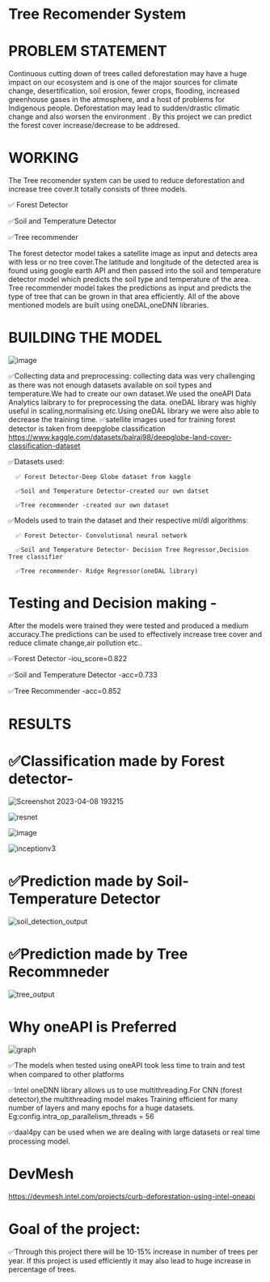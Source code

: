 # Tree Recomender System
# PROBLEM STATEMENT 
 Continuous cutting down of trees called deforestation may have a huge impact on our ecosystem and is one of the major sources for climate change, desertification,    soil erosion, fewer crops, flooding, increased greenhouse gases in the atmosphere, and a host of problems for Indigenous people. Deforestation may lead to  sudden/drastic climatic change and also worsen the environment . By this project we can predict the forest cover increase/decrease to be addresed.

# WORKING    

The Tree recomender system can be used to reduce deforestation and increase tree cover.It totally consists of three models. 

 ✅ Forest Detector

 ✅Soil and Temperature Detector

 ✅Tree recommender 

The forest detector model takes a satellite image as input and detects area with less or no tree cover.The latitude and longitude of the detected area is found using google earth API and then passed into the soil and temperature detector model which predicts the soil type and temperature of the area. Tree recommender model takes the predictions as input and predicts the type of tree that can be grown in that area efficiently. 
All of the above mentioned models are built using oneDAL,oneDNN libraries.


# BUILDING THE MODEL


![image](https://user-images.githubusercontent.com/72274851/220130227-3c48e87b-3e68-4f1c-b0e4-8e3ad9a4805a.png)

✅Collecting data and preprocessing: collecting data was very challenging as there was not enough datasets available on soil types and temperature.We had to create our own dataset.We used the oneAPI Data Analytics laibrary to for preprocessing the data. oneDAL library was highly useful in scaling,normalising etc.Using oneDAL library we were also able to decrease the training time.
✅satellite images used for training forest detector is taken from deepglobe classification 
        https://www.kaggle.com/datasets/balraj98/deepglobe-land-cover-classification-dataset

✅Datasets used:

      ✅ Forest Detector-Deep Globe dataset from kaggle

      ✅Soil and Temperature Detector-created our own datset

      ✅Tree recommender -created our own dataset


✅Models used to train the dataset and their respective ml/dl algorithms:

      ✅ Forest Detector- Convolutional neural network 

      ✅Soil and Temperature Detector- Decision Tree Regressor,Decision Tree classifier

      ✅Tree recommender- Ridge Regressor(oneDAL library)

# Testing and Decision making -
  After the models were trained they were tested and produced a medium accuracy.The predictions can be used to effectively increase tree cover and reduce climate     change,air pollution etc..
  
 ✅Forest Detector               -iou_score=0.822
 
 ✅Soil and Temperature Detector       -acc=0.733
 
 ✅Tree Recommender                 -acc=0.852

# RESULTS

# ✅Classification made by Forest detector-

![Screenshot 2023-04-08 193215](https://user-images.githubusercontent.com/102335494/230726084-4aa18344-2719-4666-918f-6c2db7c157d6.png)

![resnet](https://user-images.githubusercontent.com/102335494/230726152-d133f448-d364-451d-8598-5abb245ca5ea.png)

![image](https://user-images.githubusercontent.com/102335494/230726356-0d280d4d-189d-4898-a314-8591c5811360.png)

![inceptionv3](https://user-images.githubusercontent.com/102335494/230726125-7f9d06b5-2364-4612-977b-9f4efc17279a.png)


# ✅Prediction made by Soil-Temperature Detector

![soil_detection_output](https://user-images.githubusercontent.com/102335494/230724614-0d3d32d7-7f5f-4711-8c86-d18b0f8e3367.png)



# ✅Prediction made by Tree Recommneder

![tree_output](https://user-images.githubusercontent.com/102335494/230724638-29f024fe-b679-48b0-883e-0c72519aa241.png)




# Why oneAPI is Preferred

![graph](https://user-images.githubusercontent.com/102335494/230723887-cd67b089-3ac1-466a-a025-27a3417284a8.png)


✅The models when tested using oneAPI took less time to train and test when compared to other platforms

✅Intel oneDNN library allows us to use multithreading.For CNN (forest detector),the multithreading model makes Training efficient for many number of layers and many    epochs for a huge datasets.
    Eg:config.intra_op_parallelism_threads = 56
    
✅daal4py can be used when we are dealing with large datasets or real time processing model.





# DevMesh

https://devmesh.intel.com/projects/curb-deforestation-using-intel-oneapi


# Goal of the project:
✅Through this project there will be 10-15% increase in number of trees per year. If this project is used efficiently it may also lead to huge increase in percentage of trees.





